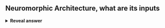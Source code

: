 ## Neuromorphic Architecture, what are its inputs
<details>
<summary><b>Reveal answer</b></summary>
Spikes; timing + magnitude are used to encode information
</details>
